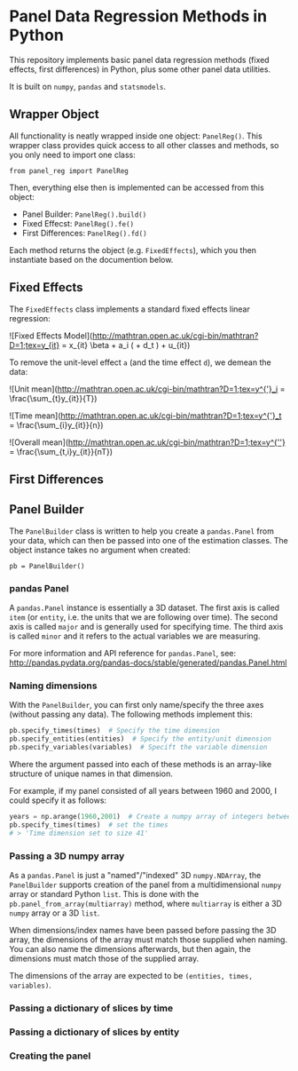 # Panel Data Regression Methods in Python

This repository implements basic panel data regression methods (fixed effects, first differences) in Python, plus some other panel data utilities.

It is built on `numpy`, `pandas` and `statsmodels`.

## Wrapper Object

All functionality is neatly wrapped inside one object: `PanelReg()`. This wrapper class provides quick access to all other classes and methods, 
so you only need to import one class:
  
`from panel_reg import PanelReg`
 
Then, everything else then is implemented can be accessed from this object:
  
- Panel Builder: `PanelReg().build()`
- Fixed Effecst: `PanelReg().fe()`
- First Differences: `PanelReg().fd()`

Each method returns the object (e.g. `FixedEffects`), which you then instantiate based on the documention below.

## Fixed Effects

The `FixedEffects` class implements a standard fixed effects linear regression:

![Fixed Effects Model](http://mathtran.open.ac.uk/cgi-bin/mathtran?D=1;tex=y_{it} = x_{it} \beta + a_i ( + d_t ) + u_{it})

To remove the unit-level effect `a` (and the time effect `d`), we demean the data:

![Unit mean](http://mathtran.open.ac.uk/cgi-bin/mathtran?D=1;tex=y^{'}_i = \frac{\sum_{t}y_{it}}{T})

![Time mean](http://mathtran.open.ac.uk/cgi-bin/mathtran?D=1;tex=y^{'}_t = \frac{\sum_{i}y_{it}}{n})

![Overall mean](http://mathtran.open.ac.uk/cgi-bin/mathtran?D=1;tex=y^{''} = \frac{\sum_{t,i}y_{it}}{nT})

## First Differences

## Panel Builder

The `PanelBuilder` class is written to help you create a `pandas.Panel` from your data, which can then be passed into 
one of the estimation classes. The object instance takes no argument when created:
 
`pb = PanelBuilder()`

### pandas Panel

A `pandas.Panel` instance is essentially a 3D dataset. The first axis is called `item` (or `entity`, i.e. the 
units that we are following over time). The second axis is called `major` and is generally used for specifying time. 
The third axis is called `minor` and it refers to the actual variables we are measuring.

For more information and API reference for `pandas.Panel`, see: http://pandas.pydata.org/pandas-docs/stable/generated/pandas.Panel.html

### Naming dimensions

With the `PanelBuilder`, you can first only name/specify the three axes (without passing any data). The following methods
implement this:

```python
pb.specify_times(times)  # Specify the time dimension
pb.specify_entities(entities)  # Specify the entity/unit dimension
pb.specify_variables(variables)  # Specift the variable dimension
```

Where the argument passed into each of these methods is an array-like structure of unique names in that dimension.
 
For example, if my panel consisted of all years between 1960 and 2000, I could specify it as follows:

```python
years = np.arange(1960,2001)  # Create a numpy array of integers between 1960 and 2000 (inclusive), could also use range()
pb.specify_times(times)  # set the times
# > 'Time dimension set to size 41'
```

### Passing a 3D numpy array

As a `pandas.Panel` is just a "named"/"indexed" 3D `numpy.NDArray`, the `PanelBuilder` supports creation of the panel
from a multidimensional `numpy` array or standard Python `list`. This is done with the `pb.panel_from_array(multiarray)`
method, where `multiarray` is either a 3D `numpy` array or a 3D `list`.
  
When dimensions/index names have been passed before passing the 3D array, the dimensions of the array must match those
supplied when naming. You can also name the dimensions afterwards, but then again, the dimensions must match those of the
supplied array.

The dimensions of the array are expected to be `(entities, times, variables)`. 

### Passing a dictionary of slices by time

### Passing a dictionary of slices by entity

### Creating the panel

